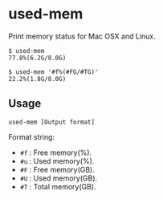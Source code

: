 used-mem
=======================

Print memory status for Mac OSX and Linux.

```console
$ used-mem
77.8%(6.2G/8.0G)

$ used-mem '#f%(#FG/#TG)'
22.2%(1.8G/8.0G)

```

Usage
-----------------------

```console
used-mem [Output format]
```

Format string:

- ``#f`` : Free memory(%).
- ``#u`` : Used memory(%).
- ``#F`` : Free memory(GB).
- ``#U`` : Used memory(GB).
- ``#T`` : Total memory(GB).
